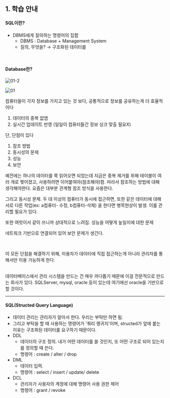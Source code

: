 ## 1. 학습 안내

#### SQL이란?

- DBMS에게 질의하는 명령어의 집합
  - DBMS : Database + Management System
  - 질의, 무엇을? → 구조화된 데이터를

<br>

#### Database란?

![01-2](https://user-images.githubusercontent.com/75867748/107564119-47418c80-6c25-11eb-8801-87a00d6e8af7.png)

![01](https://user-images.githubusercontent.com/75867748/107564113-46105f80-6c25-11eb-896c-6a435f1f8c47.png)

컴퓨터들이 각자 정보를 가지고 있는 것 보다, 공통적으로 정보를 공유하는게 더 효율적이다

1. 데이터의 중복 없앰
2. 실시간 업데이트 반영 (일일이 컴퓨터들간 정보 싱크 맞출 필요X)

단, 단점이 있다

1. 참조 방법
2. 동시성의 문제
3. 성능
4. 보안

예전에는 하나의 데이터를 쭉 읽어오면 되었는데 지금은 중복 제거를 위해 테이블이 여러 개로 찢어졌고, 사용하려면 이어붙여야(참조해야)함. 따라서 참조하는 방법에 대해 생각해야한다. 요즘은 대부분 관계형 참조 방식을 사용한다.

그리고 동시성 문제. 두 대 이상의 컴퓨터가 동시에 접근하면, 또한 같은 데이터에 대해 서로 다른 작업(ex: a컴퓨터- 수정, b컴퓨터-삭제) 을 한다면 병목현상이 발생. 이를 관리할 필요가 있다.

또한 여럿이서 같이 쓰니까 상대적으로 느려짐. 성능을 어떻게 높일지에 대한 문제

네트워크 기반으로 연결되어 있어 보안 문제가 생긴다.

<br>

이 모든 단점을 해결하기 위해, 이용자가 데이터에 직접 접근하는게 아니라 관리자를 통해서만 이용 가능하게 한다.

<br>
데이터베이스에서 관리 시스템을 만드는 건 매우 까다롭기 때문에 이걸 전문적으로 만드는 회사가 있다. SQLServer, mysql, oracle 등이 있는데 여기에선 oracle을 기반으로 할 것이다.

---

#### SQL(Structed Query Language)

- 데이터 관리는 관리자가 알아서 한다. 우리는 부탁만 하면 됨.
- 그리고 부탁을 할 때 사용하는 명령어가 '쿼리 랭귀지'이며, structed가 앞에 붙는 이유는 구조화된 데이터를 요구하기 때문이다.
  <br>
- DDL
  - 데이터의 구조 정의. 내가 어떤 데이터를 쓸 것인지, 또 어떤 구조로 되어 있는지를 정의할 때 쓴다.
  - 명령어 : create / alter / drop
- DML
  - 데이터 입력.
  - 명령어 : select / insert / update/ delete
- DCL
  - 관리자가 사용자의 계정에 대해 명령어 사용 권한 제어
  - 명령어 : grant / revoke
